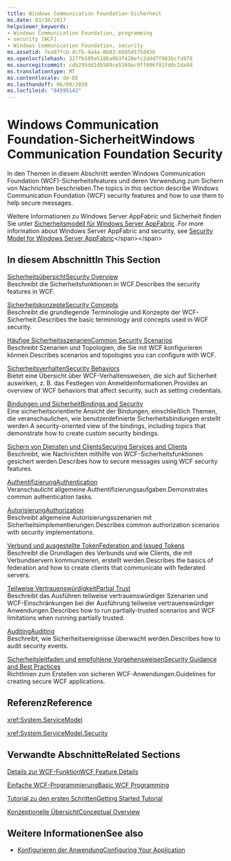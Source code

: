 ```yaml
---
title: Windows Communication Foundation-Sicherheit
ms.date: 03/30/2017
helpviewer_keywords:
- Windows Communication Foundation, programming
- security [WCF]
- Windows Communication Foundation, security
ms.assetid: 7ea87fcb-dcfb-4a4a-8b03-6b954575d45b
ms.openlocfilehash: 327fb509a5186a0b3f428efc2ddd7f983bcfa978
ms.sourcegitcommit: cdb295dd1db589ce5169ac9ff096f01fd0c2da9d
ms.translationtype: MT
ms.contentlocale: de-DE
ms.lasthandoff: 06/09/2020
ms.locfileid: "84595142"
---
```

# <a name="windows-communication-foundation-security"></a><span data-ttu-id="2245e-102">Windows Communication Foundation-Sicherheit</span><span class="sxs-lookup"><span data-stu-id="2245e-102">Windows Communication Foundation Security</span></span>
<span data-ttu-id="2245e-103">In den Themen in diesem Abschnitt werden Windows Communication Foundation (WCF)-Sicherheitsfeatures und deren Verwendung zum Sichern von Nachrichten beschrieben.</span><span class="sxs-lookup"><span data-stu-id="2245e-103">The topics in this section describe Windows Communication Foundation (WCF) security features and how to use them to help secure messages.</span></span>  
  
 <span data-ttu-id="2245e-104">Weitere Informationen zu Windows Server AppFabric und Sicherheit finden Sie unter [Sicherheitsmodell für Windows Server AppFabric](https://docs.microsoft.com/previous-versions/appfabric/ee677202(v=azure.10)) .</span><span class="sxs-lookup"><span data-stu-id="2245e-104">For more information about Windows Server AppFabric and security, see [Security Model for Windows Server AppFabric](https://docs.microsoft.com/previous-versions/appfabric/ee677202(v=azure.10))</span></span>  
  
## <a name="in-this-section"></a><span data-ttu-id="2245e-105">In diesem Abschnitt</span><span class="sxs-lookup"><span data-stu-id="2245e-105">In This Section</span></span>  
 [<span data-ttu-id="2245e-106">Sicherheitsübersicht</span><span class="sxs-lookup"><span data-stu-id="2245e-106">Security Overview</span></span>](security-overview.md)  
 <span data-ttu-id="2245e-107">Beschreibt die Sicherheitsfunktionen in WCF.</span><span class="sxs-lookup"><span data-stu-id="2245e-107">Describes the security features in WCF.</span></span>  
  
 [<span data-ttu-id="2245e-108">Sicherheitskonzepte</span><span class="sxs-lookup"><span data-stu-id="2245e-108">Security Concepts</span></span>](security-concepts.md)  
 <span data-ttu-id="2245e-109">Beschreibt die grundlegende Terminologie und Konzepte der WCF-Sicherheit.</span><span class="sxs-lookup"><span data-stu-id="2245e-109">Describes the basic terminology and concepts used in WCF security.</span></span>  
  
 [<span data-ttu-id="2245e-110">Häufige Sicherheitsszenarien</span><span class="sxs-lookup"><span data-stu-id="2245e-110">Common Security Scenarios</span></span>](common-security-scenarios.md)  
 <span data-ttu-id="2245e-111">Beschreibt Szenarien und Topologien, die Sie mit WCF konfigurieren können.</span><span class="sxs-lookup"><span data-stu-id="2245e-111">Describes scenarios and topologies you can configure with WCF.</span></span>  
  
 [<span data-ttu-id="2245e-112">Sicherheitsverhalten</span><span class="sxs-lookup"><span data-stu-id="2245e-112">Security Behaviors</span></span>](security-behaviors-in-wcf.md)  
 <span data-ttu-id="2245e-113">Bietet eine Übersicht über WCF-Verhaltensweisen, die sich auf Sicherheit auswirken, z. B. das Festlegen von Anmeldeinformationen.</span><span class="sxs-lookup"><span data-stu-id="2245e-113">Provides an overview of WCF behaviors that affect security, such as setting credentials.</span></span>  
  
 [<span data-ttu-id="2245e-114">Bindungen und Sicherheit</span><span class="sxs-lookup"><span data-stu-id="2245e-114">Bindings and Security</span></span>](bindings-and-security.md)  
 <span data-ttu-id="2245e-115">Eine sicherheitsorientierte Ansicht der Bindungen, einschließlich Themen, die veranschaulichen, wie benutzerdefinierte Sicherheitsbindungen erstellt werden.</span><span class="sxs-lookup"><span data-stu-id="2245e-115">A security-oriented view of the bindings, including topics that demonstrate how to create custom security bindings.</span></span>  
  
 [<span data-ttu-id="2245e-116">Sichern von Diensten und Clients</span><span class="sxs-lookup"><span data-stu-id="2245e-116">Securing Services and Clients</span></span>](securing-services-and-clients.md)  
 <span data-ttu-id="2245e-117">Beschreibt, wie Nachrichten mithilfe von WCF-Sicherheitsfunktionen gesichert werden.</span><span class="sxs-lookup"><span data-stu-id="2245e-117">Describes how to secure messages using WCF security features.</span></span>  
  
 [<span data-ttu-id="2245e-118">Authentifizierung</span><span class="sxs-lookup"><span data-stu-id="2245e-118">Authentication</span></span>](authentication-in-wcf.md)  
 <span data-ttu-id="2245e-119">Veranschaulicht allgemeine Authentifizierungsaufgaben.</span><span class="sxs-lookup"><span data-stu-id="2245e-119">Demonstrates common authentication tasks.</span></span>  
  
 [<span data-ttu-id="2245e-120">Autorisierung</span><span class="sxs-lookup"><span data-stu-id="2245e-120">Authorization</span></span>](authorization-in-wcf.md)  
 <span data-ttu-id="2245e-121">Beschreibt allgemeine Autorisierungsszenarien mit Sicherheitsimplementierungen.</span><span class="sxs-lookup"><span data-stu-id="2245e-121">Describes common authorization scenarios with security implementations.</span></span>  
  
 [<span data-ttu-id="2245e-122">Verbund und ausgestellte Token</span><span class="sxs-lookup"><span data-stu-id="2245e-122">Federation and Issued Tokens</span></span>](federation-and-issued-tokens.md)  
 <span data-ttu-id="2245e-123">Beschreibt die Grundlagen des Verbunds und wie Clients, die mit Verbundservern kommunizieren, erstellt werden.</span><span class="sxs-lookup"><span data-stu-id="2245e-123">Describes the basics of federation and how to create clients that communicate with federated servers.</span></span>  
  
 [<span data-ttu-id="2245e-124">Teilweise Vertrauenswürdigkeit</span><span class="sxs-lookup"><span data-stu-id="2245e-124">Partial Trust</span></span>](partial-trust.md)  
 <span data-ttu-id="2245e-125">Beschreibt das Ausführen teilweise vertrauenswürdiger Szenarien und WCF-Einschränkungen bei der Ausführung teilweise vertrauenswürdiger Anwendungen.</span><span class="sxs-lookup"><span data-stu-id="2245e-125">Describes how to run partially-trusted scenarios and WCF limitations when running partially trusted.</span></span>  
  
 [<span data-ttu-id="2245e-126">Auditing</span><span class="sxs-lookup"><span data-stu-id="2245e-126">Auditing</span></span>](auditing-security-events.md)  
 <span data-ttu-id="2245e-127">Beschreibt, wie Sicherheitsereignisse überwacht werden.</span><span class="sxs-lookup"><span data-stu-id="2245e-127">Describes how to audit security events.</span></span>  
  
 [<span data-ttu-id="2245e-128">Sicherheitsleitfaden und empfohlene Vorgehensweisen</span><span class="sxs-lookup"><span data-stu-id="2245e-128">Security Guidance and Best Practices</span></span>](security-guidance-and-best-practices.md)  
 <span data-ttu-id="2245e-129">Richtlinien zum Erstellen von sicheren WCF-Anwendungen.</span><span class="sxs-lookup"><span data-stu-id="2245e-129">Guidelines for creating secure WCF applications.</span></span>  
  
## <a name="reference"></a><span data-ttu-id="2245e-130">Referenz</span><span class="sxs-lookup"><span data-stu-id="2245e-130">Reference</span></span>  
 <xref:System.ServiceModel>  
  
 <xref:System.ServiceModel.Security>  
  
## <a name="related-sections"></a><span data-ttu-id="2245e-131">Verwandte Abschnitte</span><span class="sxs-lookup"><span data-stu-id="2245e-131">Related Sections</span></span>  
 [<span data-ttu-id="2245e-132">Details zur WCF-Funktion</span><span class="sxs-lookup"><span data-stu-id="2245e-132">WCF Feature Details</span></span>](index.md)  
  
 [<span data-ttu-id="2245e-133">Einfache WCF-Programmierung</span><span class="sxs-lookup"><span data-stu-id="2245e-133">Basic WCF Programming</span></span>](../basic-wcf-programming.md)  
  
 [<span data-ttu-id="2245e-134">Tutorial zu den ersten Schritten</span><span class="sxs-lookup"><span data-stu-id="2245e-134">Getting Started Tutorial</span></span>](../getting-started-tutorial.md)  
  
 [<span data-ttu-id="2245e-135">Konzeptionelle Übersicht</span><span class="sxs-lookup"><span data-stu-id="2245e-135">Conceptual Overview</span></span>](../conceptual-overview.md)  
  
## <a name="see-also"></a><span data-ttu-id="2245e-136">Weitere Informationen</span><span class="sxs-lookup"><span data-stu-id="2245e-136">See also</span></span>

- [<span data-ttu-id="2245e-137">Konfigurieren der Anwendung</span><span class="sxs-lookup"><span data-stu-id="2245e-137">Configuring Your Application</span></span>](../diagnostics/configuring-your-application.md)
